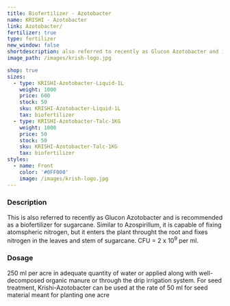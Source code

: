 ```yaml
---
title: Biofertilizer - Azotobacter
name: KRISHI - Azotobacter
link: Azotobacter/
fertilizer: true
type: fertilizer
new_window: false
shortdescription: also referred to recently as Glucon Azotobacter and is recommended as a biofertilizer for sugarcane.
image_path: /images/krish-logo.jpg

shop: true
sizes:
  - type: KRISHI-Azotobacter-Liquid-1L
    weight: 1000
    price: 600
    stock: 50
    sku: KRISHI-Azotobacter-Liquid-1L
    tax: biofertilizer
  - type: KRISHI-Azotobacter-Talc-1KG
    weight: 1000
    price: 50
    stock: 50
    sku: KRISHI-Azotobacter-Talc-1KG
    tax: biofertilizer
styles:
  - name: Front
    color: '#0FF000'
    image: /images/krish-logo.jpg
---
```

### Description
This is also referred to recently as Glucon Azotobacter and is recommended as
a biofertilizer for sugarcane. Similar to Azospirillum, it is capable of fixing atomspheric
nitrogen, but it enters the plant throught the root and fixes nitrogen in the leaves and stem of
sugarcane. CFU = 2 x 10<sup>9</sup> per ml.

### Dosage
250 ml per acre in adequate quantity of water or applied along with
well-decomposed organic manure or through the drip irrigation system. For seed treatment,
Krishi-Azotobacter can be used at the rate of 50 ml for seed material meant for planting one
acre
